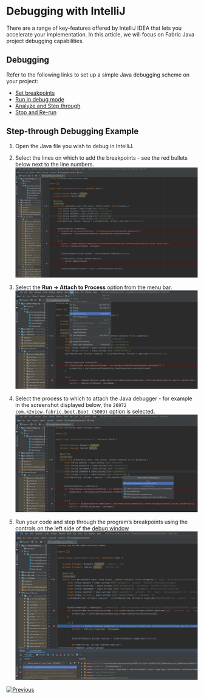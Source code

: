 # Debugging with IntelliJ

There are a range of key-features offered by IntelliJ IDEA that lets you accelerate your implementation. In this article, we will focus on Fabric Java project debugging capabilities.


## Debugging

Refer to the following links to set up a simple Java debugging scheme on your project:
- [Set breakpoints]( https://www.jetbrains.com/help/idea/debugging-your-first-java-application.html#setting-breakpoints)
- [Run in debug mode]( https://www.jetbrains.com/help/idea/debugging-your-first-java-application.html#running-program)
- [Analyze and Step through]( https://www.jetbrains.com/help/idea/debugging-your-first-java-application.html#analyzing-state)
- [Stop and Re-run]( https://www.jetbrains.com/help/idea/debugging-your-first-java-application.html#stopping-debugger)

## Step-through Debugging Example

1. Open the Java file you wish to debug in IntelliJ.

2. Select the lines on which to add the breakpoints  - see the red bullets below next to the line numbers. 
![image](images/04_15_01_breakpoints.png)
 
3. Select the **Run -> Attach to Process** option from the menu bar.  
![image](images/04_15_02_attach.png)
 
4.	Select the process to which to attach the Java debugger - for example in the screenshot displayed below, the ```26972 com.k2view.fabric.boot.Boot (5009)``` option is selected.
![image](images/04_15_03_attach.png)
 
5. Run your code and step through the program’s breakpoints using the controls on the left side of the [debug window](https://www.jetbrains.com/help/idea/debugging-your-first-java-application.html#stepping)
![image](images/04_15_04_steps.png)



[![Previous](/articles/images/Previous.png)](/articles/04_fabric_studio/04a_IntelliJ/03_intelliJ_from_fabric_studio.md)

